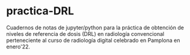 # practica-DRL
Cuadernos de notas de jupyter/python para la práctica de obtención de niveles de referencia de dosis (DRL) en radiología convencional perteneciente al curso de radiología digital celebrado en Pamplona en enero'22.
